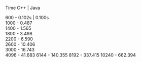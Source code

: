 Time        C++       | Java 

600     -   0.102s    |  0.100s    
1000    -   0.487     
1400    -   1.565     
1800    -   3.498          
2200    -   6.590     
2600    -   10.406    
3000    -   16.743    
4096    -   41.683
6144    -   140.355
8192    -   337.415
10240   -   662.394 








